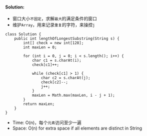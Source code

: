 #### Solution:
* 窗口大小`不固定`，求解`最大`的满足条件的窗口
* 维护`Array`，用来记录`重复`的字符，来操控`j`

```
class Solution {
    public int lengthOfLongestSubstring(String s) {
        int[] check = new int[128];
        int maxLen = 0;
        
        for (int i = 0, j = 0; i < s.length(); i++) {
            char c1 = s.charAt(i);
            check[c1]++;
            
            while (check[c1] > 1) {
                char c2 = s.charAt(j);
                check[c2]--;
                j++;
            }
            maxLen = Math.max(maxLen, i - j + 1);
        }
        return maxLen;
    }
}
```
* Time: O(n)，每个`元素`访问至少一遍
* Space: O(n) for extra space if all elements are distinct in String
